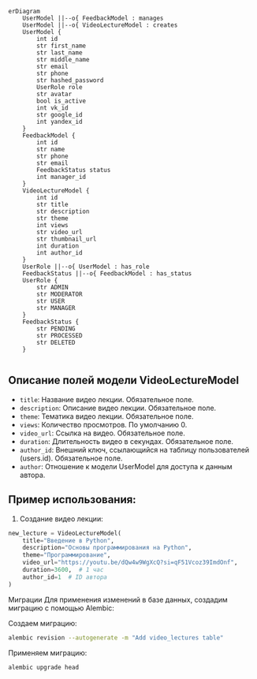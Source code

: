 
```mermaid
erDiagram
    UserModel ||--o{ FeedbackModel : manages
    UserModel ||--o{ VideoLectureModel : creates
    UserModel {
        int id
        str first_name
        str last_name
        str middle_name
        str email
        str phone
        str hashed_password
        UserRole role
        str avatar
        bool is_active
        int vk_id
        str google_id
        int yandex_id
    }
    FeedbackModel {
        int id
        str name
        str phone
        str email
        FeedbackStatus status
        int manager_id
    }
    VideoLectureModel {
        int id
        str title
        str description
        str theme
        int views
        str video_url
        str thumbnail_url
        int duration
        int author_id
    }
    UserRole ||--o{ UserModel : has_role
    FeedbackStatus ||--o{ FeedbackModel : has_status
    UserRole {
        str ADMIN
        str MODERATOR
        str USER
        str MANAGER
    }
    FeedbackStatus {
        str PENDING
        str PROCESSED
        str DELETED
    }


```


## Описание полей модели VideoLectureModel
- `title`: Название видео лекции. Обязательное поле.
- `description`: Описание видео лекции. Обязательное поле.
- `theme`: Тематика видео лекции. Обязательное поле.
- `views`: Количество просмотров. По умолчанию 0.
- `video_url`: Ссылка на видео. Обязательное поле.
- `duration`: Длительность видео в секундах. Обязательное поле.
- `author_id`: Внешний ключ, ссылающийся на таблицу пользователей (users.id).
Обязательное поле.
- `author`: Отношение к модели UserModel для доступа к данным автора.

## Пример использования:
1. Создание видео лекции:
```python
new_lecture = VideoLectureModel(
    title="Введение в Python",
    description="Основы программирования на Python",
    theme="Программирование",
    video_url="https://youtu.be/dQw4w9WgXcQ?si=qF51Vcoz39ImdOnf",
    duration=3600,  # 1 час
    author_id=1  # ID автора
)
```


Миграции
Для применения изменений в базе данных, создадим миграцию с помощью Alembic:

Создаем миграцию:
```bash
alembic revision --autogenerate -m "Add video_lectures table"
```
Применяем миграцию:
```bash
alembic upgrade head
```